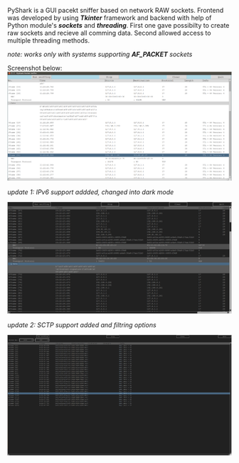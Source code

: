 PyShark is a GUI pacekt sniffer based on network RAW sockets. Frontend was developed by using ***Tkinter*** framework and backend with help of Python module's ***sockets*** and ***threading***. First one gave possibilty to create raw sockets and recieve all comming data. Second allowed access to multiple threading methods.

*note: works only with systems supporting* ***AF_PACKET*** *sockets* 

Screenshot below:
![](images/pyshark.png)


*update 1: IPv6 support addded, changed into dark mode*

![](images/pyshark_dark.png)

*update 2: SCTP support added and filtring options*

![](images/pyshark_dark2.0.png)

